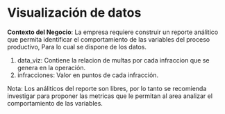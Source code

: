 # Visualización de datos

**Contexto del Negocio**: La empresa requiere construir un reporte análitico que permita identificar el comportamiento de las variables del proceso productivo, Para lo cual se dispone de los datos.

1. data_viz: Contiene la relacion de multas por cada infraccion que se genera en la operación.
2. infracciones: Valor en puntos de cada infracción.

Nota: Los análiticos del reporte son libres, por lo tanto se recomienda investigar para proponer las metricas que le permitan al area analizar el comportamiento de las variables.
